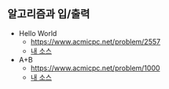 ## 알고리즘과 입/출력
- Hello World
    - https://www.acmicpc.net/problem/2557
    - [내 소스](https://github.com/HelloWoori/AlgorithmStudyWithBaekjoon/blob/master/InputOutput/HelloWorld.cpp)
- A+B
    - https://www.acmicpc.net/problem/1000
    - [내 소스](https://github.com/HelloWoori/AlgorithmStudyWithBaekjoon/blob/master/InputOutput/AplusB.cpp)